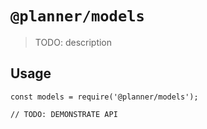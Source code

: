 # `@planner/models`

> TODO: description

## Usage

```
const models = require('@planner/models');

// TODO: DEMONSTRATE API
```
